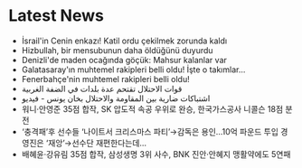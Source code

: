 # Latest News
-  İsrail'in Cenin enkazı! Katil ordu çekilmek zorunda kaldı
-  Hizbullah, bir mensubunun daha öldüğünü duyurdu
-  Denizli'de maden ocağında göçük: Mahsur kalanlar var
-  Galatasaray'ın muhtemel rakipleri belli oldu! İşte o takımlar...
-  Fenerbahçe'nin muhtemel rakipleri belli oldu!
-  قوات الاحتلال تقتحم عدة بلدات في الضفة الغربية
-  اشتباكات ضارية بين المقاومة والاحتلال بخان يونس - فيديو
-  워니·안영준 35점 합작, SK 압도적 속공 우위로 완승, 한국가스공사 니콜슨 18점 분전
-  ‘충격패’후 선수들 ‘나이트서 크리스마스 파티’→감독은 용인…10억 파운드 투입 경영진은 ‘재앙’→선수단 재편한다는데…
-  배혜윤·강유림 35점 합작, 삼성생명 3위 사수, BNK 진안·안혜지 맹활약에도 5연패

